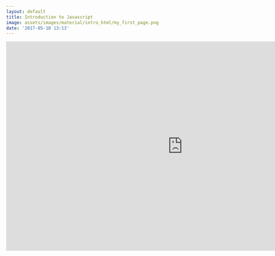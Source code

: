 ```yaml
---
layout: default
title: Introduction to Javascript
image: assets/images/material/intro_html/my_first_page.png
date: '2017-05-10 13:13'
---
```


<!--more-->

<div class="inner" style="padding-bottom: 100px">
  <iframe src="https://docs.google.com/presentation/d/1jREgp0rojncr2ORmMX6WZxp3zEHIJX2MzMRAkWkS81k/embed?start=false&loop=false&delayms=3000" frameborder="0" width="960" height="569" allowfullscreen="true" mozallowfullscreen="true" webkitallowfullscreen="true"></iframe>
</div>
